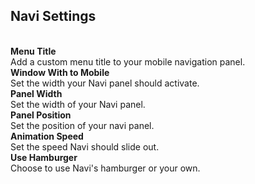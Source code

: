 <h2>Navi Settings</h2><br>
<b>Menu Title</b><br>
Add a custom menu title to your mobile navigation panel.<br>
<b>Window With to Mobile</b><br>
Set the width your Navi panel should activate.<br>
<b>Panel Width</b><br>
Set the width of your Navi panel.<br>
<b>Panel Position</b><br>
Set the position of your navi panel.<br>
<b>Animation Speed</b><br>
Set the speed Navi should slide out.<br>
<b>Use Hamburger</b><br>
Choose to use Navi's hamburger or your own.<br>